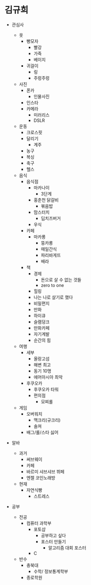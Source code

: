 # 김규희

* 관심사
  * 옷
    * 빵모자
      * 빨강
      * 가죽
      * 베이지
    * 귀걸이
      * 링
      * 주렁주렁
  * 사진
      * 폰카
        * 인물사진
      * 인스타
      * 카메라
        * 미러리스
        * DSLR
   * 운동
       * 크로스핏
       * 달리기
          * 계주
      * 농구
      * 복싱
      * 축구
      * 헬스
   * 음식
     * 음식점
       * 마카나이
         * 3단계
       * 홍춘천 닭갈비
         * 볶음밥
       * 맘스터치
         * 딥치즈버거
       * 우식
     * 카페
       * 마카롱
          * 뚱카롱
          * 매일간식 
          * 파리바게뜨
          * 배라
     * 책
       * 경제
         * 돈으로 살 수 없는 것들
         * zero to one
       * 힐링
        * 나는 나로 살기로 했다
        * 비밀편지
       * 만화
        * 하이큐
        * 슬램덩크
        * 만화카페
       * 자기계발
        * 순간의 힘
    * 여행
      * 세부
        * 올랑고섬
        * 해변 최고
        * 동기 10명
        * 에어아시아 최악
      * 후쿠오카
        * 후쿠오카 타워
        * 편의점        
          * 모찌롤            
    * 게임 
      * 오버워치
        * 맥크리(규크리)
        * 솔져
      * 배그/롤/스타 싫어
      
* 알바
  * 과거
    * 써브웨이
    * 카페
    * 바르미 샤브샤브 뷔페
    * 엔젤 코인노래방
  * 현재
    * 자연식빵
      * 스트레스
      
* 공부
  * 전공
    * 컴퓨터 과학부
      * 포토샵
        * 공부하고 싶다
        * 포스터 만들기
          * 알고리즘 대회 포스터
      * C
  * 반수
    * 충북대
      * 수학/ 정보통계학부
    * 종로학원
  
     
 
